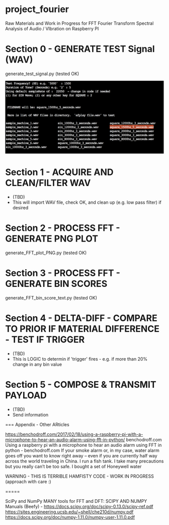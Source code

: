 # project_fourier
Raw Materials and Work in Progress for FFT Fourier Transform Spectral Analysis of Audio / VIbration on Raspberry PI


# Section 0 - GENERATE TEST Signal (WAV)
generate_test_signal.py (tested OK)	

![alt text](https://github.com/rustyoldrake/project_fourier/blob/master/img/%20generate_test_signal.png)

# Section 1 - ACQUIRE AND CLEAN/FILTER WAV 
- (TBD)
- This will import WAV file, check OK, and clean up (e.g. low pass filter) if desired

# Section 2 - PROCESS FFT - GENERATE PNG PLOT
generate_FFT_plot_PNG.py  (tested OK)	

# Section 3 - PROCESS FFT - GENERATE BIN SCORES
generate_FFT_bin_score_text.py  (tested OK)	

# Section 4 - DELTA-DIFF - COMPARE TO PRIOR IF MATERIAL DIFFERENCE - TEST IF TRIGGER
- (TBD)
- This is LOGIC to determin if 'trigger' fires - e.g. if more than 20% change in any bin value 

# Section 5 - COMPOSE & TRANSMIT PAYLOAD
- (TBD)
- Send information 


  
  
  
===
Appendix - Other ARticles

https://benchodroff.com/2017/02/18/using-a-raspberry-pi-with-a-microphone-to-hear-an-audio-alarm-using-fft-in-python/
benchodroff.com
Using a raspberry pi with a microphone to hear an audio alarm using FFT in python - benchodroff.com
If your smoke alarm or, in my case, water alarm goes off you want to know right away – even if you are currently half way across the world traveling in China. I run a fish tank. I take many precautions but you really can’t be too safe. I bought a set of Honeywell water


WARNING - THIS IS TERRIBLE HAMFISTY CODE - WORK IN PROGRESS (approach with care :)




=====

SciPy and NumPy MANY tools for FFT and DFT:
SCIPY AND NUMPY Manuals (Beefy) -
https://docs.scipy.org/doc/scipy-0.13.0/scipy-ref.pdf
https://sites.engineering.ucsb.edu/~shell/che210d/numpy.pdf
https://docs.scipy.org/doc/numpy-1.11.0/numpy-user-1.11.0.pdf
